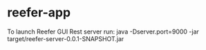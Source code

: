 # reefer-app

To launch Reefer GUI Rest server run:
java -Dserver.port=9000 -jar target/reefer-server-0.0.1-SNAPSHOT.jar


